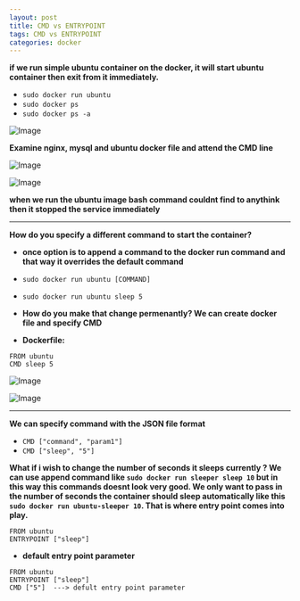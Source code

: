 ```yaml
---
layout: post
title: CMD vs ENTRYPOINT
tags: CMD vs ENTRYPOINT
categories: docker
---
```


**if we run simple ubuntu container on the docker, it will start ubuntu container then exit from it immediately.**

- `sudo docker run ubuntu`
- `sudo docker ps`
- `sudo docker ps -a`

![Image](/img/entry1.png)

**Examine nginx, mysql and ubuntu docker file and attend the CMD line**

![Image](/img/entry2.png)

![Image](/img/entry3.png)

**when we run the ubuntu image bash command couldnt find to anythink then it stopped the service immediately**

---

**How do you specify a different command to start the container?**

- **once option is to append a command to the docker run command and that way it overrides the default command**

- `sudo docker run ubuntu [COMMAND]`
- `sudo docker run ubuntu sleep 5`

- **How do you make that change permenantly? We can create docker file and specify CMD**

- **Dockerfile:**

```
FROM ubuntu
CMD sleep 5
```

![Image](/img/entry4.png)

![Image](/img/entry5.png)

---

**We can specify command with the JSON file format**

- `CMD ["command", "param1"]`
- `CMD ["sleep", "5"]`

**What if i wish to change the number of seconds it sleeps currently ? We can use append command like `sudo docker run sleeper sleep 10` but in this way this commands doesnt look very good. We only want to pass in the number of seconds the container should sleep automatically like this `sudo docker run ubuntu-sleeper 10`. That is where entry point comes into play.**

```
FROM ubuntu
ENTRYPOINT ["sleep"]
```

- **default entry point parameter**

```
FROM ubuntu
ENTRYPOINT ["sleep"]
CMD ["5"]  ---> defult entry point parameter
``` 